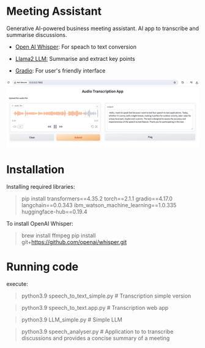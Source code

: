 # Meeting Assistant

Generative AI-powered business meeting assistant.
AI app to transcribe and summarise discussions.

- [Open AI Whisper](https://openai.com/index/whisper/): For speach to text conversion

- [Llama2 LLM:](https://llama.meta.com/llama2/) Summarise and extract key points

- [Gradio](https://www.gradio.app/): For user's friendly interface

![AudioTranscriptionApp](https://github.com/MartinezAgullo/GenAI_4_MeetingAssistant/blob/main/Tests/webApp_og.png)


# Installation
Installing required libraries:
> pip install transformers==4.35.2 torch==2.1.1 gradio==4.17.0 langchain==0.0.343 ibm_watson_machine_learning==1.0.335 huggingface-hub==0.19.4


To install OpenAI Whisper:
> brew install ffmpeg
> pip install git+https://github.com/openai/whisper.git


# Running code
execute:
> python3.9 speech_to_text_simple.py # Transcription simple version


<!-- 
output:

'''
Hello, I want to speak fast because I want to test four speech-to-text applications. Today, whether it's sunny, with a slight breeze, making it perfect for outdoor activity, later I plan for a busy local part, maybe even a picnic. The test is designed to assess the accuracy and responsiveness of the speech-to-text feature. Thank you for participating in this test.
'''
-->

> python3.9 speech_to_text.app.py # Transcription web app
 
> python3.9 LLM_simple.py  # Simple LLM

> python3.9 speech_analyser.py  # Application to to transcribe discussions and provides a concise summary of a meeting
<!-- 

output:
'''
Reading is one of the most efficient ways to gain knowledge and expand your mind. However, not all reading is created equal. Here are some tips to help you read a book effectively:

1. Set goals: Before you start reading, set specific goals for what you want to achieve. Do you want to learn a new skill or gain a deeper understanding of a particular subject? Having clear goals in mind will help you stay focused and motivated throughout the reading process.

[....]

10. Seek out additional resources: Don't be afraid to seek out additional resources to supplement your reading. This could include watching videos, listening to podcasts, or joining online communities related to the subject matter.

By following these tips, you can read a book effectively and get the most out of your reading time. Remember, reading is a lifelong learning process, and the more you practice, the better you'll become at it.
'''
-->
